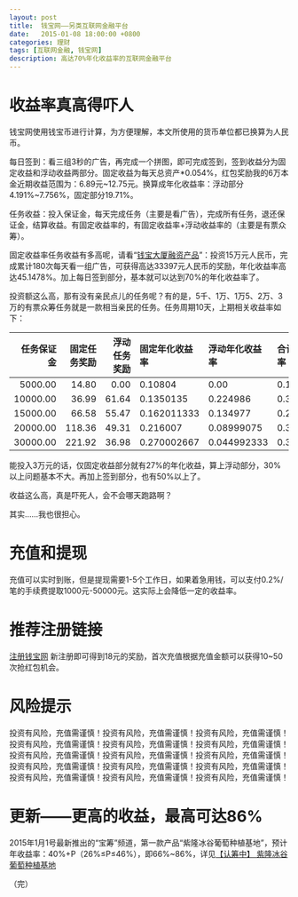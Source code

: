 ```yaml
---
layout: post
title:  钱宝网——另类互联网金融平台
date:   2015-01-08 18:00:00 +0800
categories: 理财
tags: [互联网金融, 钱宝网]
description: 高达70%年化收益率的互联网金融平台
---
```


# 收益率真高得吓人

钱宝网使用钱宝币进行计算，为方便理解，本文所使用的货币单位都已换算为人民币。

每日签到：看三组3秒的广告，再完成一个拼图，即可完成签到，签到收益分为固定收益和浮动收益两部分。固定收益为每天总资产\*0.054%，红包奖励我的6万本金近期收益范围为：6.89元~12.75元。换算成年化收益率：浮动部分4.191%~7.756%，固定部分19.71%。

任务收益：投入保证金，每天完成任务（主要是看广告），完成所有任务，退还保证金，结算收益。有固定收益率的，有固定收益率+浮动收益率的（主要是有票众筹）。

固定收益率任务收益有多高呢，请看“[钱宝大厦融资产品][1]”：投资15万元人民币，完成累计180次每天看一组广告，可获得高达33397元人民币的奖励，年化收益率高达45.1478%。加上每日签到部分，基本就可以达到70%的年化收益率了。<!-- more -->

投资额这么高，那有没有亲民点儿的任务呢？有的是，5千、1万、1万5、2万、3万的有票众筹任务就是一款相当亲民的任务。任务周期10天，上期相关收益率如下：

|任务保证金|固定任务奖励|浮动任务奖励|固定年化收益率|浮动年化收益率|合计年化收益率|
|-:|-:|-:|:-|:-|:-|
| 5000.00|  14.80|  0.00 | 0.10804    | 0.00       | 0.10804    |
|10000.00|  36.99| 61.64 | 0.1350135  | 0.224986   | 0.3599995  |
|15000.00|  66.58| 55.47 | 0.162011333| 0.134977   | 0.296988333|
|20000.00| 118.36| 49.31 | 0.216007   | 0.08999075 | 0.30599775 |
|30000.00| 221.92| 36.98 | 0.270002667| 0.044992333| 0.314995   |

能投入3万元的话，仅固定收益部分就有27%的年化收益，算上浮动部分，30%以上问题基本不大。再加上签到部分，也有50%以上了。

收益这么高，真是吓死人，会不会哪天跑路啊？

其实……我也很担心。

# 充值和提现
充值可以实时到账，但是提现需要1-5个工作日，如果着急用钱，可以支付0.2%/笔的手续费提取1000元-50000元。这实际上会降低一定的收益率。


# 推荐注册链接
[注册钱宝网][2]
新注册即可得到18元的奖励，首次充值根据充值金额可以获得10~50次抢红包机会。

# 风险提示
投资有风险，充值需谨慎！投资有风险，充值需谨慎！投资有风险，充值需谨慎！投资有风险，充值需谨慎！投资有风险，充值需谨慎！投资有风险，充值需谨慎！投资有风险，充值需谨慎！投资有风险，充值需谨慎！投资有风险，充值需谨慎！投资有风险，充值需谨慎！投资有风险，充值需谨慎！投资有风险，充值需谨慎！投资有风险，充值需谨慎！投资有风险，充值需谨慎！投资有风险，充值需谨慎！

# 更新——更高的收益，最高可达86%
2015年1月1号最新推出的“宝筹”频道，第一款产品“紫隆冰谷葡萄种植基地”，预计年收益率：40%+P（26%≤P≤46%），即66%~86%，详见[【认筹中】 紫隆冰谷葡萄种植基地][3]

  [1]:http://www.qianbao666.com/ntask/adv/101029.html
  [2]:http://a.qbao.com/UOi
  [3]:http://bc.qianbao666.com/renchou/2.html

（完）
